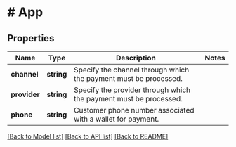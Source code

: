 # # App

## Properties

Name | Type | Description | Notes
------------ | ------------- | ------------- | -------------
**channel** | **string** | Specify the channel through which the payment must be processed. |
**provider** | **string** | Specify the provider through which the payment must be processed. |
**phone** | **string** | Customer phone number associated with a wallet for payment. |

[[Back to Model list]](../../README.md#models) [[Back to API list]](../../README.md#endpoints) [[Back to README]](../../README.md)
